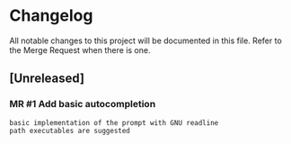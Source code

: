 # Changelog
All notable changes to this project will be documented in this file.
Refer to the Merge Request when there is one.

## [Unreleased]
### MR #1 Add basic autocompletion
    basic implementation of the prompt with GNU readline
	path executables are suggested
